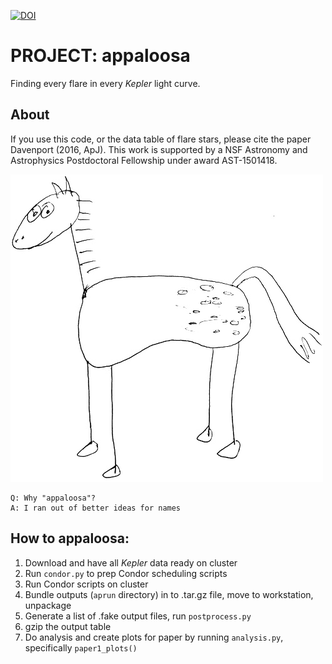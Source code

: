 [![DOI](https://zenodo.org/badge/9547/jradavenport/appaloosa.svg)](https://zenodo.org/badge/latestdoi/9547/jradavenport/appaloosa)

# PROJECT: appaloosa

Finding every flare in every *Kepler* light curve.

## About
If you use this code, or the data table of flare stars, please cite the paper Davenport (2016, ApJ). 
This work is supported by a NSF Astronomy and Astrophysics Postdoctoral Fellowship under award AST-1501418.



![](./misc/horse_anim.gif)


    Q: Why "appaloosa"?
    A: I ran out of better ideas for names
    

## How to appaloosa:
1. Download and have all *Kepler* data ready on cluster
2. Run `condor.py` to prep Condor scheduling scripts
3. Run Condor scripts on cluster
4. Bundle outputs (`aprun` directory) in to .tar.gz file, move to workstation, unpackage
5. Generate a list of .fake output files, run `postprocess.py`
6. gzip the output table
7. Do analysis and create plots for paper by running `analysis.py`, specifically `paper1_plots()`